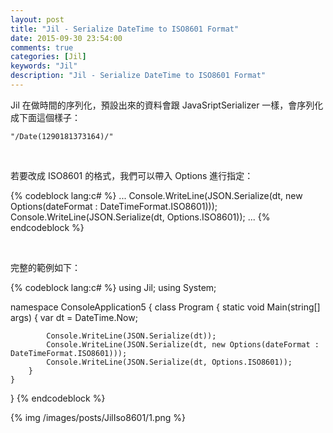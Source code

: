 ```yaml
---
layout: post
title: "Jil - Serialize DateTime to ISO8601 Format"
date: 2015-09-30 23:54:00
comments: true
categories: [Jil]
keywords: "Jil"
description: "Jil - Serialize DateTime to ISO8601 Format"
---
```


Jil 在做時間的序列化，預設出來的資料會跟 JavaSriptSerializer 一樣，會序列化成下面這個樣子：  

<!-- More -->

    "/Date(1290181373164)/"

<br/>


若要改成 ISO8601 的格式，我們可以帶入 Options 進行指定：  

{% codeblock lang:c# %}
...
Console.WriteLine(JSON.Serialize(dt, new Options(dateFormat : DateTimeFormat.ISO8601)));
Console.WriteLine(JSON.Serialize(dt, Options.ISO8601));
...
{% endcodeblock %}

<br/>


完整的範例如下：  

{% codeblock lang:c# %}
using Jil;
using System;

namespace ConsoleApplication5
{
    class Program
    {
        static void Main(string[] args)
        {
            var dt = DateTime.Now;

            Console.WriteLine(JSON.Serialize(dt));
            Console.WriteLine(JSON.Serialize(dt, new Options(dateFormat : DateTimeFormat.ISO8601)));
            Console.WriteLine(JSON.Serialize(dt, Options.ISO8601));
        }
    }
}
{% endcodeblock %}

{% img /images/posts/JilIso8601/1.png %}
